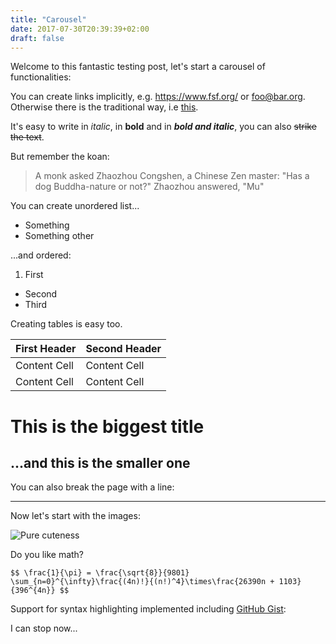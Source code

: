 ```yaml
---
title: "Carousel"
date: 2017-07-30T20:39:39+02:00
draft: false
---
```


Welcome to this fantastic testing post, let's start a carousel of functionalities:

You can create links implicitly, e.g. <https://www.fsf.org/> or <foo@bar.org>.
Otherwise there is the traditional way, i.e [this](http://stallman.org/).

It's easy to write in *italic*, in **bold** and in ***bold and italic***, you can also ~~strike the text~~.

But remember the koan:

> A monk asked Zhaozhou Congshen, a Chinese Zen master: "Has a dog Buddha-nature or not?"
Zhaozhou answered, "Mu"

You can create unordered list...

- Something
- Something other

...and ordered:

1. First
+  Second
+  Third

Creating tables is easy too.

First Header  | Second Header
------------- | -------------
Content Cell  | Content Cell
Content Cell  | Content Cell

This is the biggest title
=========================

...and this is the smaller one
------------------------------

You can also break the page with a line:

-----------------------------

Now let's start with the images:

![Pure cuteness](/img/kitten.jpg)

Do you like math?

`$$ \frac{1}{\pi} = \frac{\sqrt{8}}{9801} \sum_{n=0}^{\infty}\frac{(4n)!}{(n!)^4}\times\frac{26390n + 1103}{396^{4n}} $$`

Support for syntax highlighting implemented including [GitHub Gist](https://gist.github.com/):


<code data-gist-id="899342" data-gist-line="11-33"></code>

I can stop now...
         
